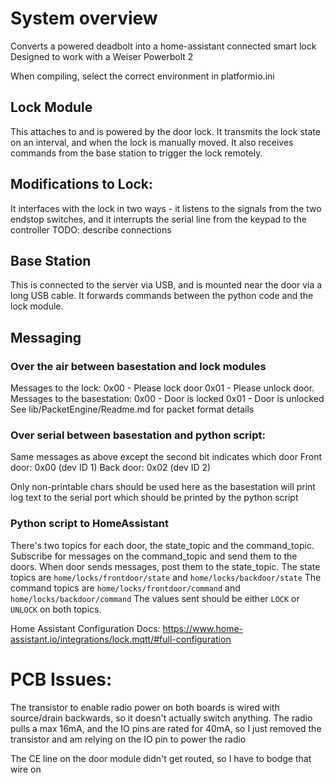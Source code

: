
# System overview
Converts a powered deadbolt into a home-assistant connected smart lock
Designed to work with a Weiser Powerbolt 2

When compiling, select the correct environment in platformio.ini

## Lock Module
This attaches to and is powered by the door lock. It transmits the lock state on an interval, and when the lock is manually moved. It also receives commands from the base station to trigger the lock remotely.

## Modifications to Lock:

It interfaces with the lock in two ways - it listens to the signals from the two endstop switches, and it interrupts the serial line from the keypad to the controller
TODO: describe connections

## Base Station
This is connected to the server via USB, and is mounted near the door via a long USB cable. It forwards commands between the python code and the lock module.

## Messaging

### Over the air between basestation and lock modules

Messages to the lock:
    0x00 - Please lock door
    0x01 - Please unlock door.
Messages to the basestation:
    0x00 - Door is locked
    0x01 - Door is unlocked
See lib/PacketEngine/Readme.md for packet format details

### Over serial between basestation and python script:
Same messages as above except the second bit indicates which door
    Front door: 0x00 (dev ID 1)
    Back door: 0x02 (dev ID 2)

Only non-printable chars should be used here as the basestation will print log text to the serial port which should be printed by the python script

### Python script to HomeAssistant
There's two topics for each door, the state_topic and the command_topic. Subscribe for messages on the command_topic and send them to the doors. When door sends messages, post them to the state_topic.
The state topics are `home/locks/frontdoor/state` and `home/locks/backdoor/state`
The command topics are `home/locks/frontdoor/command` and `home/locks/backdoor/command`
The values sent should be either `LOCK` or `UNLOCK` on both topics.

Home Assistant Configuration Docs: https://www.home-assistant.io/integrations/lock.mqtt/#full-configuration

# PCB Issues:
The transistor to enable radio power on both boards is wired with source/drain backwards, so it doesn't actually switch anything.
The radio pulls a max 16mA, and the IO pins are rated for 40mA, so I just removed the transistor and am relying on the IO pin to power the radio

The CE line on the door module didn't get routed, so I have to bodge that wire on
